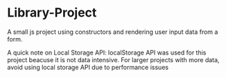 # Library-Project
A small js project using constructors and rendering user input data from a form. 

A quick note on Local Storage API: 
localStorage API was used for this project beacuse it is not data intensive.
For larger projects with more data, avoid using local storage API due to performance issues
